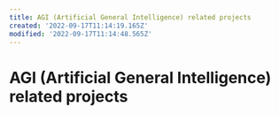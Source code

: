 ```yaml
---
title: AGI (Artificial General Intelligence) related projects
created: '2022-09-17T11:14:19.165Z'
modified: '2022-09-17T11:14:48.565Z'
---
```


# AGI (Artificial General Intelligence) related projects
